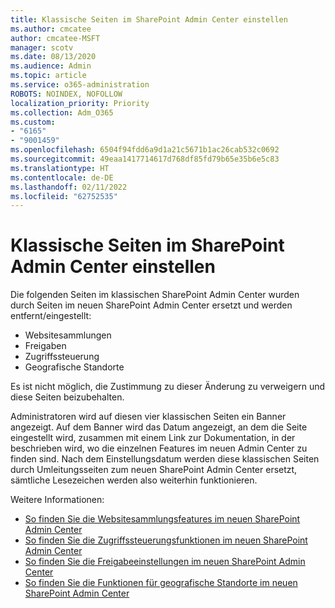 ```yaml
---
title: Klassische Seiten im SharePoint Admin Center einstellen
ms.author: cmcatee
author: cmcatee-MSFT
manager: scotv
ms.date: 08/13/2020
ms.audience: Admin
ms.topic: article
ms.service: o365-administration
ROBOTS: NOINDEX, NOFOLLOW
localization_priority: Priority
ms.collection: Adm_O365
ms.custom:
- "6165"
- "9001459"
ms.openlocfilehash: 6504f94fdd6a9d1a21c5671b1ac26cab532c0692
ms.sourcegitcommit: 49eaa1417714617d768df85fd79b65e35b6e5c83
ms.translationtype: HT
ms.contentlocale: de-DE
ms.lasthandoff: 02/11/2022
ms.locfileid: "62752535"
---
```

# <a name="retire-classic-pages-in-sharepoint-admin-center"></a>Klassische Seiten im SharePoint Admin Center einstellen

Die folgenden Seiten im klassischen SharePoint Admin Center wurden durch Seiten im neuen SharePoint Admin Center ersetzt und werden entfernt/eingestellt: 

- Websitesammlungen 
- Freigaben
- Zugriffssteuerung
- Geografische Standorte

Es ist nicht möglich, die Zustimmung zu dieser Änderung zu verweigern und diese Seiten beizubehalten.

Administratoren wird auf diesen vier klassischen Seiten ein Banner angezeigt. Auf dem Banner wird das Datum angezeigt, an dem die Seite eingestellt wird, zusammen mit einem Link zur Dokumentation, in der beschrieben wird, wo die einzelnen Features im neuen Admin Center zu finden sind. Nach dem Einstellungsdatum werden diese klassischen Seiten durch Umleitungsseiten zum neuen SharePoint Admin Center ersetzt, sämtliche Lesezeichen werden also weiterhin funktionieren.
  
Weitere Informationen:

- [So finden Sie die Websitesammlungsfeatures im neuen SharePoint Admin Center](https://docs.microsoft.com/sharepoint/site-collections-page)
- [So finden Sie die Zugriffssteuerungsfunktionen im neuen SharePoint Admin Center](https://docs.microsoft.com/sharepoint/control-access)
- [So finden Sie die Freigabeeinstellungen im neuen SharePoint Admin Center](https://docs.microsoft.com/sharepoint/sharing-settings)
- [So finden Sie die Funktionen für geografische Standorte im neuen SharePoint Admin Center](https://docs.microsoft.com/sharepoint/manage-geo-locations)